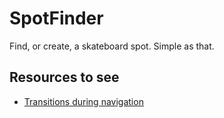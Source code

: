 # SpotFinder

Find, or create, a skateboard spot. Simple as that.

## Resources to see

- [Transitions during navigation](https://medium.com/flutter-community/everything-you-need-to-know-about-flutter-page-route-transition-9ef5c1b32823)

